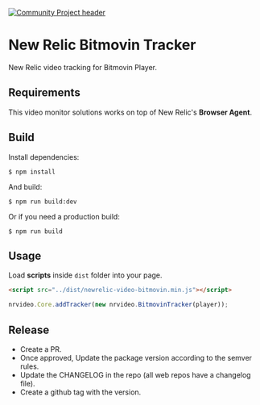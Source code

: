 [![Community Project header](https://github.com/newrelic/opensource-website/raw/master/src/images/categories/Community_Project.png)](https://opensource.newrelic.com/oss-category/#community-project)

# New Relic Bitmovin Tracker

New Relic video tracking for Bitmovin Player.

## Requirements

This video monitor solutions works on top of New Relic's **Browser Agent**.

## Build

Install dependencies:

```
$ npm install
```

And build:

```
$ npm run build:dev
```

Or if you need a production build:

```
$ npm run build
```

## Usage

Load **scripts** inside `dist` folder into your page.

```html
<script src="../dist/newrelic-video-bitmovin.min.js"></script>
```

```javascript
nrvideo.Core.addTracker(new nrvideo.BitmovinTracker(player));
```

## Release

- Create a PR.
- Once approved, Update the package version according to the semver rules.
- Update the CHANGELOG in the repo (all web repos have a changelog file).
- Create a github tag with the version.
